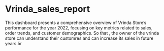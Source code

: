 # Vrinda_sales_report
This dashboard presents a comprehensive overview of Vrinda Store’s performance for the year 2022, focusing on key metrics related to sales, order trends, and customer demographics. So that , the owner of the vrinda store can understand their customres and can increase its sales in future years.5r
